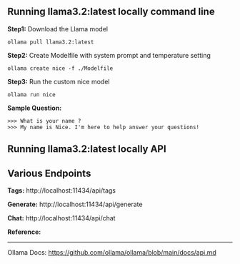 ## Running llama3.2:latest locally command line

**Step1:** Download the Llama model
```shell
ollama pull llama3.2:latest
```

**Step2:** Create Modelfile with system prompt and temperature setting
```shell
ollama create nice -f ./Modelfile
```

**Step3:** Run the custom nice model
```
ollama run nice
```

**Sample Question:**
```
>>> What is your name ?
>>> My name is Nice. I'm here to help answer your questions!
```


## Running llama3.2:latest locally API

## Various Endpoints
**Tags:**
http://localhost:11434/api/tags

**Generate:**
http://localhost:11434/api/generate

**Chat:**
http://localhost:11434/api/chat







**Reference:**
***
Ollama Docs: https://github.com/ollama/ollama/blob/main/docs/api.md
